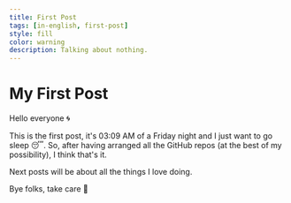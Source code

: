 ```yaml
---
title: First Post
tags: [in-english, first-post]
style: fill
color: warning
description: Talking about nothing.
---
```



# My First Post

Hello everyone 🌀

This is the first post, it's 03:09 AM of a Friday night and I just want to go sleep 😴. 
So, after having arranged all the GitHub repos (at the best of my possibility), I think that's it. 

Next posts will be about all the things I love doing.

Bye folks, take care 🥬
